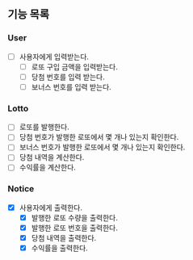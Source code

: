 ## 기능 목록

### User
- [ ] 사용자에게 입력받는다.
  - [ ] 로또 구입 금액을 입력받는다.
  - [ ] 당첨 번호를 입력 받는다.
  - [ ] 보너스 번호를 입력 받는다.

### Lotto
- [ ] 로또를 발행한다.
- [ ] 당첨 번호가 발행한 로또에서 몇 개나 있는지 확인한다.
- [ ] 보너스 번호가 발행한 로또에서 몇 개나 있는지 확인한다.
- [ ] 당첨 내역을 계산한다.
- [ ] 수익률을 계산한다.

### Notice
- [x] 사용자에게 출력한다.
  - [x] 발행한 로또 수량을 출력한다.
  - [x] 발행한 로또 번호을 출력한다.
  - [x] 당첨 내역을 출력한다.
  - [x] 수익률을 출력한다.